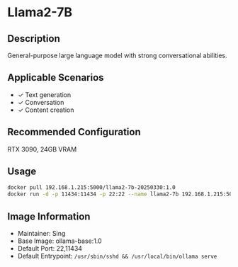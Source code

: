 # Llama2-7B

## Description
General-purpose large language model with strong conversational abilities.

## Applicable Scenarios
- ✓ Text generation
- ✓ Conversation
- ✓ Content creation

## Recommended Configuration
RTX 3090, 24GB VRAM

## Usage
```bash
docker pull 192.168.1.215:5000/llama2-7b-20250330:1.0
docker run -d -p 11434:11434 -p 22:22 --name llama2-7b 192.168.1.215:5000/llama2-7b-20250330:1.0
```

## Image Information
- Maintainer: Sing
- Base Image: ollama-base:1.0
- Default Port: 22,11434
- Default Entrypoint: `/usr/sbin/sshd && /usr/local/bin/ollama serve` 